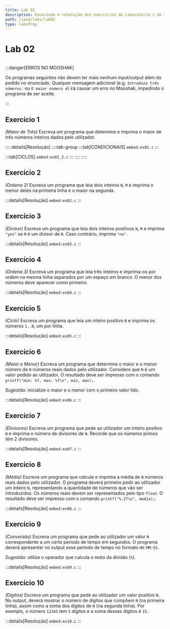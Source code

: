 ```yaml
---
title: Lab 02
description: Enunciado e resolução dos exercícios do Laboratório 2 de IAED
path: /iaed/labs/lab02
type: labsProg
---
```


# Lab 02

```toc

```

:::danger[ERROS NO MOOSHAK]

Os programas seguintes não devem ter mais nenhum input/output além do pedido no enunciado.
Qualquer mensagem adicional (e.g. `Introduza três números:` ou `O maior número é`) irá causar
um erro no Mooshak, impedindo o programa de ser aceite.

:::

## Exercício 1

_(Maior de Três)_ Escreva um programa que determine e imprima o maior de três números inteiros dados pelo utilizador.

:::::details[Resolução]
::::tab-group
:::tab[CONDICIONAIS]
`embed:ex01.c`
:::

:::tab[CICLOS]
`embed:ex01_2.c`
:::
::::
:::::

## Exercício 2

_(Ordena 2)_ Escreva um programa que leia dois inteiros `N`, `M` e imprima o menor deles na primeira linha e o maior na segunda.

:::details[Resolução]
`embed:ex02.c`
:::

## Exercício 3

_(Divisor)_ Escreva um programa que leia dois inteiros positivos `N`, `M` e imprima `"yes"` se `M` é um divisor de `N`. Caso contrário, imprima `"no"`.

:::details[Resolução]
`embed:ex03.c`
:::

## Exercício 4

_(Ordena 3)_ Escreva um programa que leia três inteiros e imprima-os por ordem na mesma linha separados por um espaço em branco. O menor dos números deve aparecer como primeiro.

:::details[Resolução]
`embed:ex04.c`
:::

## Exercício 5

_(Ciclo)_ Escreva um programa que leia um inteiro positivo `N` e imprima os números `1..N`, um por linha.

:::details[Resolução]
`embed:ex05.c`
:::

## Exercício 6

_(Maior e Menor)_ Escreva um programa que determine o maior e o menor número de `N` números reais dados pelo utilizador. Considere que `N` é um valor pedido ao utilizador. O resultado deve ser impresso com o comando `printf("min: %f, max: %f\n", min, max);`.

_Sugestão:_ inicialize o maior e o menor com o primeiro valor lido.

:::details[Resolução]
`embed:ex06.c`
:::

## Exercício 7

_(Divisores)_ Escreva um programa que pede ao utilizador um inteiro positivo `N` e imprima o número de divisores de `N`. Recorde que os números primos têm 2 divisores.

:::details[Resolução]
`embed:ex07.c`
:::

## Exercício 8

_(Média)_ Escreva um programa que calcule e imprima a média de `N` números reais dados pelo utilizador. O programa deverá primeiro pedir ao utilizador um inteiro `N`, representando a quantidade de números que vão ser introduzidos. Os números reais devem ser representados pelo tipo `float`.
O resultado deve ser impresso com o comando `printf("%.2f\n", media);`.

:::details[Resolução]
`embed:ex08.c`
:::

## Exercício 9

_(Conversão)_ Escreva um programa que pede ao utilizador um valor `N` correspondente a um certo período de tempo em segundos. O programa deverá apresentar no output esse período de tempo no formato `HH:MM:SS`.

_Sugestão:_ utilize o operador que calcula o resto da divisão (`%`).

:::details[Resolução]
`embed:ex09.c`
:::

## Exercício 10

_(Dígitos)_ Escreva um programa que pede ao utilizador um valor positivo `N`. No output, deverá mostrar o número de dígitos que compõem `N` (na primeira linha), assim como a soma dos dígitos de `N` (na segunda linha). Por exemplo, o número `12345` tem `5` dígitos e a soma desses dígitos é `15`.

:::details[Resolução]
`embed:ex10.c`
:::
